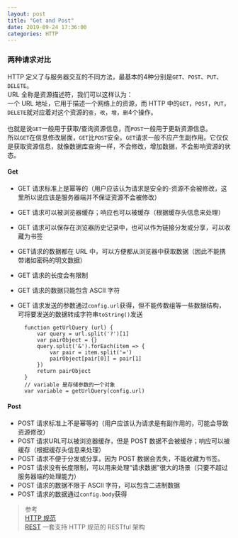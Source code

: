 ```yaml
---
layout: post
title: "Get and Post"
date: 2019-09-24 17:36:00
categories: HTTP
---
```

### 两种请求对比

HTTP 定义了与服务器交互的不同方法，最基本的4种分别是`GET`、`POST`、`PUT`、`DELETE`。  
URL 全称是资源描述符，我们可以这样认为：  
一个 URL 地址，它用于描述一个网络上的资源，而 HTTP 中的`GET`，`POST`，`PUT`，`DELETE`就对应着对这个资源的`查`，`改`，`增`，`删`4个操作。  
<br>
也就是说`GET`一般用于获取/查询资源信息，而`POST`一般用于更新资源信息。  
所以`GET`在信息修改层面，`GET`比`POST`安全。`GET`请求一般不应产生副作用。它仅仅是获取资源信息，就像数据库查询一样，不会修改，增加数据，不会影响资源的状态。

#### Get
- GET 请求标准上是幂等的（用户应该认为请求是安全的-资源不会被修改，这里所以说应该是服务器端并不保证资源不会被修改）
- GET 请求可以被浏览器缓存；响应也可以被缓存（根据缓存头信息来处理）
- GET 请求可以保存在浏览器历史记录中，也可以作为链接分发或分享，可以收藏为书签
- GET请求的数据都在 URL 中，可以方便都从浏览器中获取数据（因此不能携带诸如密码的明文数据）
- GET 请求的长度会有限制
- GET 请求的数据只能包含 ASCII 字符
- GET 请求发送的参数通过`config.url`获得，但不能传数组等一些数据结构，可将要发送的数据转成字符串`toString()`发送

        function getUrlQuery (url) {
            var query = url.split('?')[1]
            var pairObject = {}
            query.split('&').forEach(item => {
                var pair = item.split('=')
                pairObject[pair[0]] = pair[1]
            })
            return pairObject
        }
        // variable 是存储参数的一个对象
        var variable = getUrlQuery(config.url)
#### Post
- POST 请求标准上不是幂等的（用户应该认为请求是有副作用的，可能会导致资源修改）
- POST 请求URL可以被浏览器缓存，但是 POST 数据不会被缓存；响应可以被缓存（根据缓存头信息来处理）
- POST 请求不便于分发或分享，因为 POST 数据会丢失，不能收藏为书签。
- POST 请求没有长度限制，可以用来处理“请求数据”很大的场景（只要不超过服务器端的处理能力）
- POST 请求的数据不限于 ASCII 字符，可以包含二进制数据
- POST 请求的数据通过`config.body`获得
> 参考  
[HTTP 规范](http://www.ietf.org/rfc/rfc2616.txt)  
[REST](http://zh.wikipedia.org/wiki/REST) 一套支持 HTTP 规范的 RESTful 架构